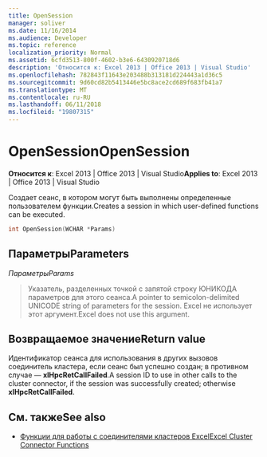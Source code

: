 ```yaml
---
title: OpenSession
manager: soliver
ms.date: 11/16/2014
ms.audience: Developer
ms.topic: reference
localization_priority: Normal
ms.assetid: 6cfd3513-800f-4602-b3e6-6430920718d6
description: 'Относится к: Excel 2013 | Office 2013 | Visual Studio'
ms.openlocfilehash: 782843f11643e203488b313181d224443a1d36c5
ms.sourcegitcommit: 9d60cd82b5413446e5bc8ace2cd689f683fb41a7
ms.translationtype: MT
ms.contentlocale: ru-RU
ms.lasthandoff: 06/11/2018
ms.locfileid: "19807315"
---
```

# <a name="opensession"></a><span data-ttu-id="8f34f-103">OpenSession</span><span class="sxs-lookup"><span data-stu-id="8f34f-103">OpenSession</span></span>

<span data-ttu-id="8f34f-104">**Относится к**: Excel 2013 | Office 2013 | Visual Studio</span><span class="sxs-lookup"><span data-stu-id="8f34f-104">**Applies to**: Excel 2013 | Office 2013 | Visual Studio</span></span> 
  
<span data-ttu-id="8f34f-105">Создает сеанс, в котором могут быть выполнены определенные пользователем функции.</span><span class="sxs-lookup"><span data-stu-id="8f34f-105">Creates a session in which user-defined functions can be executed.</span></span>
  
```cpp
int OpenSession(WCHAR *Params)
```

## <a name="parameters"></a><span data-ttu-id="8f34f-106">Параметры</span><span class="sxs-lookup"><span data-stu-id="8f34f-106">Parameters</span></span>

<span data-ttu-id="8f34f-107">_Параметры_</span><span class="sxs-lookup"><span data-stu-id="8f34f-107">_Params_</span></span>
  
> <span data-ttu-id="8f34f-108">Указатель, разделенных точкой с запятой строку ЮНИКОДА параметров для этого сеанса.</span><span class="sxs-lookup"><span data-stu-id="8f34f-108">A pointer to semicolon-delimited UNICODE string of parameters for the session.</span></span> <span data-ttu-id="8f34f-109">Excel не использует этот аргумент.</span><span class="sxs-lookup"><span data-stu-id="8f34f-109">Excel does not use this argument.</span></span>
    
## <a name="return-value"></a><span data-ttu-id="8f34f-110">Возвращаемое значение</span><span class="sxs-lookup"><span data-stu-id="0">Return value</span></span>

<span data-ttu-id="8f34f-111">Идентификатор сеанса для использования в других вызовов соединитель кластера, если сеанс был успешно создан; в противном случае — **xlHpcRetCallFailed**.</span><span class="sxs-lookup"><span data-stu-id="8f34f-111">A session ID to use in other calls to the cluster connector, if the session was successfully created; otherwise **xlHpcRetCallFailed**.</span></span>
  
## <a name="see-also"></a><span data-ttu-id="8f34f-112">См. также</span><span class="sxs-lookup"><span data-stu-id="8f34f-112">See also</span></span>

- [<span data-ttu-id="8f34f-113">Функции для работы с соединителями кластеров Excel</span><span class="sxs-lookup"><span data-stu-id="8f34f-113">Excel Cluster Connector Functions</span></span>](excel-cluster-connector-functions.md)

